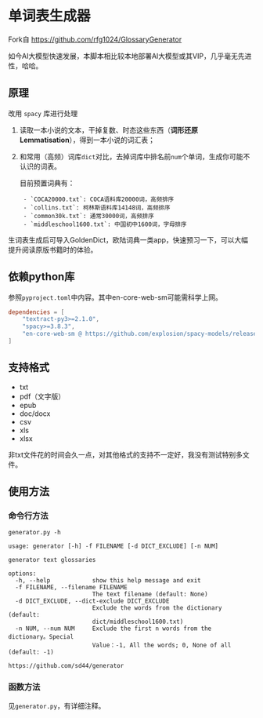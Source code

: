 # 单词表生成器

Fork自 https://github.com/rfg1024/GlossaryGenerator

如今AI大模型快速发展，本脚本相比较本地部署AI大模型或其VIP，几乎毫无先进性，哈哈。

## 原理

改用 `spacy` 库进行处理

1. 读取一本小说的文本，干掉复数、时态这些东西（**词形还原 Lemmatisation**），得到一本小说的词汇表；
2. 和常用（高频）词库`dict`对比，去掉词库中排名前`num`个单词，生成你可能不认识的词表。

    目前预置词典有：

        - `COCA20000.txt`: COCA语料库20000词，高频排序
        - `collins.txt`: 柯林斯语料库14148词，高频排序
        - `common30k.txt`: 通常30000词，高频排序
        - `middleschool1600.txt`: 中国初中1600词，字母排序

生词表生成后可导入GoldenDict，欧陆词典一类app，快速预习一下，可以大幅提升阅读原版书籍时的体验。

## 依赖python库

参照`pyproject.toml`中内容。其中en-core-web-sm可能需科学上网。

``` toml
dependencies = [
    "textract-py3>=2.1.0",
    "spacy>=3.8.3",
    "en-core-web-sm @ https://github.com/explosion/spacy-models/releases/download/en_core_web_sm-3.8.0/en_core_web_sm-3.8.0-py3-none-any.whl",
]
```


## 支持格式

- txt
- pdf（文字版）
- epub
- doc/docx
- csv
- xls
- xlsx

非txt文件花的时间会久一点，对其他格式的支持不一定好，我没有测试特别多文件。

## 使用方法

### 命令行方法

`generator.py -h`

```
usage: generator [-h] -f FILENAME [-d DICT_EXCLUDE] [-n NUM]

generator text glossaries

options:
  -h, --help            show this help message and exit
  -f FILENAME, --filename FILENAME
                        The text filename (default: None)
  -d DICT_EXCLUDE, --dict-exclude DICT_EXCLUDE
                        Exclude the words from the dictionary (default:
                        dict/middleschool1600.txt)
  -n NUM, --num NUM     Exclude the first n words from the dictionary。Special
                        Value：-1, All the words; 0, None of all (default: -1)

https://github.com/sd44/generator
```


### 函数方法

见`generator.py`，有详细注释。
